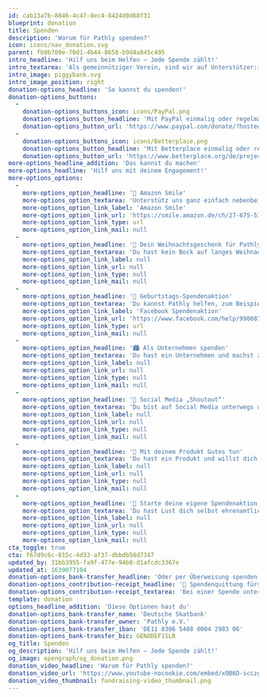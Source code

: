 ```yaml
---
id: cab13a7b-8846-4c47-8ec4-8424d0d68f31
blueprint: donation
title: Spenden
description: 'Warum für Pathly spenden?'
icon: icons/nav_donation.svg
parent: fb9b709e-70d1-4b44-8658-b9d4a845c495
intro_headline: 'Hilf uns beim Helfen – Jede Spende zählt!'
intro_textarea: 'Als gemeinnütziger Verein, sind wir auf Unterstützer:innen und Spenden angewiesen. Schon mit einer kleinen Spende kannst Du Pathly unterstützen und uns dabei helfen unsere Mission – Krebspatient:innen und ihre Angehörigen auf ihrem Weg durch die Erkrankung zu begleiten – umzusetzen.'
intro_image: piggybank.svg
intro_image_position: right
donation-options_headline: 'So kannst du spenden!'
donation-options_buttons:
  -
    donation-options_buttons_icon: icons/PayPal.png
    donation-options_button_headline: 'Mit PayPal einmalig oder regelmäßig spenden'
    donation-options_button_url: 'https://www.paypal.com/donate/?hosted_button_id=XR6MXEY4F6WHQ'
  -
    donation-options_buttons_icon: icons/Betterplace.png
    donation-options_button_headline: 'Mit Betterplace einmalig oder regelmäßig spenden'
    donation-options_button_url: 'https://www.betterplace.org/de/projects/102174-pathly-dein-wegweiser-durch-den-alltag-mit-krebs'
more-options_headline_addition: 'Das kannst du machen'
more-options_headline: 'Hilf uns mit deinem Engagement!'
more-options_options:
  -
    more-options_option_headline: '🙂 Amazon Smile'
    more-options_option_textarea: 'Unterstütz uns ganz einfach nebenbei, jedesmal wenn du über Amazon Smile bestellst und Pathly als Organisation ausgewählt hast.'
    more-options_option_link_label: 'Amazon Smile'
    more-options_option_link_url: 'https://smile.amazon.de/ch/27-675-51060'
    more-options_option_link_type: url
    more-options_option_link_mail: null
  -
    more-options_option_headline: '🎄 Dein Weihnachtsgeschenk für Pathly'
    more-options_option_textarea: 'Du hast kein Bock auf langes Weihnachtsgeschenke-Suchen? Wir haben die Lösung für dich: Verschenk doch zu Weihnachten eine Spende an Pathly. Als "physischen" Ersatz erhält die beschenkte Person dann eine Kleinigkeit von uns. 😊'
    more-options_option_link_label: null
    more-options_option_link_url: null
    more-options_option_link_type: null
    more-options_option_link_mail: null
  -
    more-options_option_headline: '🎁 Geburtstags-Spendenaktion'
    more-options_option_textarea: 'Du kannst Pathly helfen, zum Beispiel mit Hilfe einer Geburtstags-Spendenaktion auf Facebook oder Instagram. So können deine Freunde an deinem Geburtstag für uns spenden. Vielleicht gibt es dann ja auch ein kleines Geschenk von uns für dich. 😊'
    more-options_option_link_label: 'Facebook Spendenaktion'
    more-options_option_link_url: 'https://www.facebook.com/help/990087377765844'
    more-options_option_link_type: url
    more-options_option_link_mail: null
  -
    more-options_option_headline: '🏙 Als Unternehmen spenden'
    more-options_option_textarea: 'Du hast ein Unternehmen und machst zum Beispiel eine Weihnachts-Spendenaktion? Dann denk bei der Planung deiner Spendenaktion an uns und unterstützt damit das Engagement von Pathly.'
    more-options_option_link_label: null
    more-options_option_link_url: null
    more-options_option_link_type: null
    more-options_option_link_mail: null
  -
    more-options_option_headline: '📱 Social Media „Shoutout“'
    more-options_option_textarea: 'Du bist auf Social Media unterwegs und hast Lust Pathly zu unterstützen? Dann schenk unserem Account ein „Shoutout“ und erzähl etwas über unsere Initiative.'
    more-options_option_link_label: null
    more-options_option_link_url: null
    more-options_option_link_type: null
    more-options_option_link_mail: null
  -
    more-options_option_headline: '💜 Mit deinem Produkt Gutes tun'
    more-options_option_textarea: 'Du hast ein Produkt und willst dich engagieren? Dann erklär dein Produkt zum Benefiz-Produkt und unterstütze unseren Verein mit einem Teil deines Verkaufserlöses.'
    more-options_option_link_label: null
    more-options_option_link_url: null
    more-options_option_link_type: null
    more-options_option_link_mail: null
  -
    more-options_option_headline: '🚀 Starte deine eigene Spendenaktion'
    more-options_option_textarea: 'Du hast Lust dich selbst ehrenamtlich zu engagieren? Dann starte doch deine eigene Spendenaktion und melde dich bei uns mit deiner Idee!'
    more-options_option_link_label: null
    more-options_option_link_url: null
    more-options_option_link_type: null
    more-options_option_link_mail: null
cta_toggle: true
cta: f67d9c6c-015c-4d33-af37-dbbdb50d7347
updated_by: 31bb3955-fa9f-477e-94b8-d1afcdc3367e
updated_at: 1639077104
donation-options_bank-transfer_headline: 'Oder per Überweisung spenden!'
donation-options_contribution-receipt_headline: '🧾 Spendenquittung fürs Finanzamt'
donation-options_contribution-receipt_textarea: 'Bei einer Spende unter 200€ reicht dem Finanzamt der Nachweis auf deinem Kontoauszug, bei Spenden über 200€ stellen wir dir selbstverständlich eine Spenden Quittung aus.'
template: donation
options_headline_addition: 'Diese Optionen hast du'
donation-options_bank-transfer_name: 'Deutsche Skatbank'
donation-options_bank-transfer_owner: 'Pathly e.V.'
donation-options_bank-transfer_iban: 'DE11 8306 5408 0004 2983 06'
donation-options_bank-transfer_bic: GENODEF1SLR
og_title: Spenden
og_description: 'Hilf uns beim Helfen – Jede Spende zählt!'
og_image: opengraph/og_donation.png
donation_video_headline: 'Warum für Pathly spenden?'
donation_video_url: 'https://www.youtube-nocookie.com/embed/xOB6D-scczg'
donation_video_thumbnail: fundraising-video_thumbnail.png
---
```

